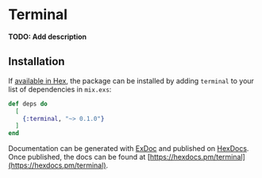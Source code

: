 # Terminal

**TODO: Add description**

## Installation

If [available in Hex](https://hex.pm/docs/publish), the package can be installed
by adding `terminal` to your list of dependencies in `mix.exs`:

```elixir
def deps do
  [
    {:terminal, "~> 0.1.0"}
  ]
end
```

Documentation can be generated with [ExDoc](https://github.com/elixir-lang/ex_doc)
and published on [HexDocs](https://hexdocs.pm). Once published, the docs can
be found at [https://hexdocs.pm/terminal](https://hexdocs.pm/terminal).


